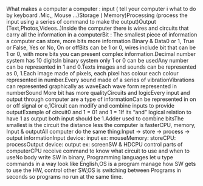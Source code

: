What makes a computer a computer : input ( tell your computer i what to do by keyboard .Mic,, Mouse ...)Storage ( Memory)Processing (process the input using a series of command to make the output)Output (Text,Photos,Videos..)Inside the computer there is wires and circuits that carry all the information in a computerBit : The smallest piece of information a computer can store, more bits more information Binary & Data0 or 1, True or False, Yes or No, On or offBits can be 1 or 0, wires include bit that can be 1 or 0, with more bits you can present complex information.Decimal number system has 10 digitsIn binary system only 1 or 0 can be usedAny number can be represented in 1 and 0.Texts images and sounds can be represented as 0, 1.Each image made of pixels, each pixel has colour each colour represented in number.Every sound made of a series of vibrationVibrations can represented graphically as waveEach wave form represented in numberSound More bit has more qualityCircuits and logicEvery input and output through computer are a type of informationCan be represented in on or off signal or o,1Circuit can modify and combine inputs to provide outputExample of circuit0 and 1 = 01 and 1 = 1If its “and” logical relation to have 1 as output both input should be 1.Adder used to combine bitsThe smallest is the circuit the distance less the computer is fasterCPU, memory, Input & outputAll computer do the same thing:Input -> store -> process -> output  informationInput device: input ex: mouseMemory: storeCPU: processOutput device: output ex: screenSW & HDCPU control parts of computerCPU receive command to know what circuit to use and when to useNo body write SW in binary, Programming languages let u type commands in a way look like English,OS is a program manage how SW gets to use the HW, control other SW,OS is switching between Programs in seconds so programs no run at the same time.
